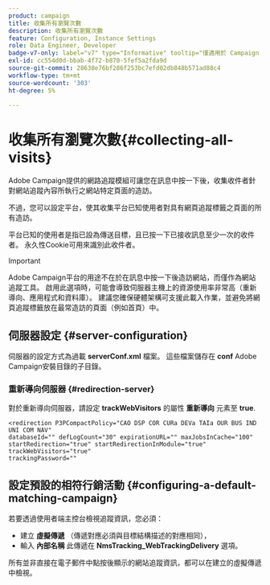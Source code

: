 ```yaml
---
product: campaign
title: 收集所有瀏覽次數
description: 收集所有瀏覽次數
feature: Configuration, Instance Settings
role: Data Engineer, Developer
badge-v7-only: label="v7" type="Informative" tooltip="僅適用於 Campaign Classic v7"
exl-id: cc554d0d-bbab-4f72-b870-5fef5a2fda9d
source-git-commit: 28638e76bf286f253bc7efd02db848b571ad88c4
workflow-type: tm+mt
source-wordcount: '303'
ht-degree: 5%

---
```


# 收集所有瀏覽次數{#collecting-all-visits}

Adobe Campaign提供的網路追蹤模組可讓您在訊息中按一下後，收集收件者針對網站追蹤內容所執行之網站特定頁面的造訪。

不過，您可以設定平台，使其收集平台已知使用者對具有網頁追蹤標籤之頁面的所有造訪。

平台已知的使用者是指已設為傳送目標，且已按一下已接收訊息至少一次的收件者。 永久性Cookie可用來識別此收件者。

>[!IMPORTANT]
>
>Adobe Campaign平台的用途不在於在訊息中按一下後造訪網站，而僅作為網站追蹤工具。 啟用此選項時，可能會導致伺服器主機上的資源使用率非常高（重新導向、應用程式和資料庫）。 建議您確保硬體架構可支援此載入作業，並避免將網頁追蹤標籤放在最常造訪的頁面（例如首頁）中。

## 伺服器設定 {#server-configuration}

伺服器的設定方式為過載 **serverConf.xml** 檔案。 這些檔案儲存在 **conf** Adobe Campaign安裝目錄的子目錄。

### 重新導向伺服器 {#redirection-server}

對於重新導向伺服器，請設定 **trackWebVisitors** 的屬性 **重新導向** 元素至 **true**.

```
<redirection P3PCompactPolicy="CAO DSP COR CURa DEVa TAIa OUR BUS IND UNI COM NAV"
databaseId="" defLogCount="30" expirationURL="" maxJobsInCache="100"
startRedirection="true" startRedirectionInModule="true" trackWebVisitors="true"
trackingPassword=""
```

## 設定預設的相符行銷活動 {#configuring-a-default-matching-campaign}

若要透過使用者端主控台檢視追蹤資訊，您必須：

* 建立 **虛擬傳遞** （傳遞對應必須與目標結構描述的對應相同），
* 輸入 **內部名稱** 此傳遞在 **NmsTracking_WebTrackingDelivery** 選項。

所有並非直接在電子郵件中點按後顯示的網站追蹤資訊，都可以在建立的虛擬傳遞中檢視。
